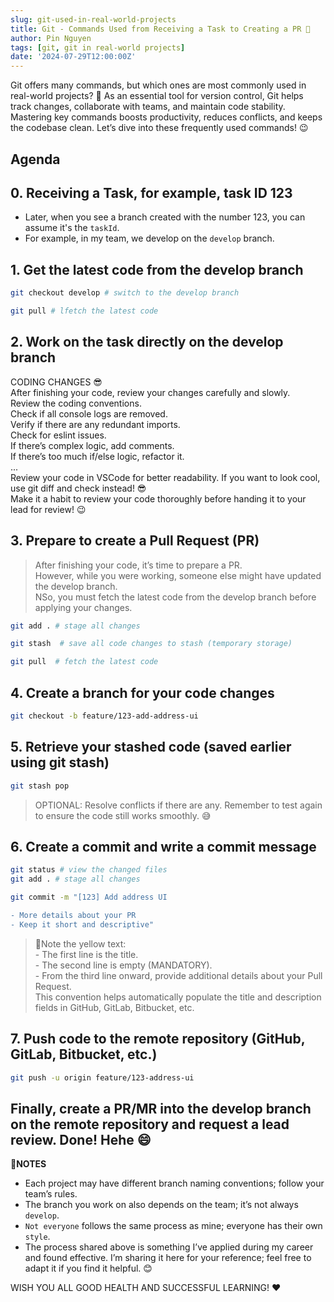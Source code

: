```yaml
---
slug: git-used-in-real-world-projects
title: Git - Commands Used from Receiving a Task to Creating a PR 🎉
author: Pin Nguyen
tags: [git, git in real-world projects]
date: '2024-07-29T12:00:00Z'
---
```


Git offers many commands, but which ones are most commonly used in real-world projects? 🤔 As an essential tool for version control, Git helps track changes, collaborate with teams, and maintain code stability. Mastering key commands boosts productivity, reduces conflicts, and keeps the codebase clean. Let’s dive into these frequently used commands! 😉

<!-- truncate-->

## Agenda

## 0. Receiving a Task, for example, task ID 123

- Later, when you see a branch created with the number 123, you can assume it's the `taskId`.
- For example, in my team, we develop on the `develop` branch.

## 1. Get the latest code from the develop branch

```sh
git checkout develop # switch to the develop branch

git pull # lfetch the latest code
```

## 2. Work on the task directly on the develop branch

CODING CHANGES 😎
<br />After finishing your code, review your changes carefully and slowly.
<br />Review the coding conventions.
<br />Check if all console logs are removed.
<br />Verify if there are any redundant imports.
<br />Check for eslint issues.
<br />If there’s complex logic, add comments.
<br />If there’s too much if/else logic, refactor it.
<br />...
<br />Review your code in VSCode for better readability. If you want to look cool, use git diff and check instead! 😎
<br />Make it a habit to review your code thoroughly before handing it to your lead for review! 😉

## 3. Prepare to create a Pull Request (PR)

> After finishing your code, it’s time to prepare a PR.
> <br />However, while you were working, someone else might have updated the develop branch.
> <br />NSo, you must fetch the latest code from the develop branch before applying your changes.

```sh
git add . # stage all changes

git stash  # save all code changes to stash (temporary storage)

git pull  # fetch the latest code
```

## 4. Create a branch for your code changes

```sh
git checkout -b feature/123-add-address-ui
```

## 5. Retrieve your stashed code (saved earlier using git stash)

```sh
git stash pop
```

> OPTIONAL: Resolve conflicts if there are any. Remember to test again to ensure the code still works smoothly. 😅

## 6. Create a commit and write a commit message

```sh
git status # view the changed files
git add . # stage all changes

git commit -m "[123] Add address UI

- More details about your PR
- Keep it short and descriptive"
```

> 📝Note the yellow text:
> <br/> - The first line is the title.
> <br/> - The second line is empty (MANDATORY).
> <br/> - From the third line onward, provide additional details about your Pull Request.
> <br/> This convention helps automatically populate the title and description fields in GitHub, GitLab, Bitbucket, etc.

## 7. Push code to the remote repository (GitHub, GitLab, Bitbucket, etc.)

```sh
git push -u origin feature/123-address-ui
```

## Finally, create a PR/MR into the develop branch on the remote repository and request a lead review. Done! Hehe 😄

**📝NOTES**

- Each project may have different branch naming conventions; follow your team’s rules.
- The branch you work on also depends on the team; it’s not always `develop`.
- `Not everyone` follows the same process as mine; everyone has their own `style`.
- The process shared above is something I’ve applied during my career and found effective. I’m sharing it here for your reference; feel free to adapt it if you find it helpful. 😊

WISH YOU ALL GOOD HEALTH AND SUCCESSFUL LEARNING! ❤️
